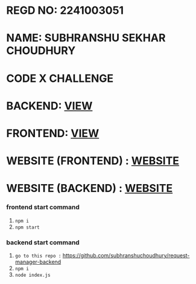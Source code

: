 # REGD NO: 2241003051

# NAME: SUBHRANSHU SEKHAR CHOUDHURY

# CODE X CHALLENGE

# BACKEND: [VIEW](https://github.com/subhranshuchoudhury/request-manager-backend)

# FRONTEND: [VIEW](https://github.com/subhranshuchoudhury/requestsmanager)

# WEBSITE (FRONTEND) : [WEBSITE](https://requestsmanager.vercel.app/)

# WEBSITE (BACKEND) : [WEBSITE](https://request-manager-backend.vercel.app/)

### frontend start command

1. `npm i`
2. `npm start`

### backend start command

1. `go to this repo :` https://github.com/subhranshuchoudhury/request-manager-backend
2. `npm i`
3. `node index.js`
